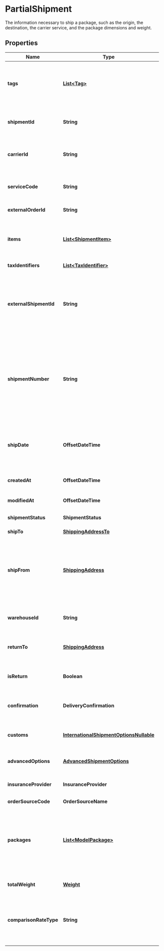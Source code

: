 

# PartialShipment

The information necessary to ship a package, such as the origin, the destination, the carrier service, and the package dimensions and weight. 

## Properties

| Name | Type | Description | Notes |
|------------ | ------------- | ------------- | -------------|
|**tags** | [**List&lt;Tag&gt;**](Tag.md) | Arbitrary tags associated with this shipment.  Tags can be used to categorize shipments, and shipments can be queried by their tags.  |  [optional] [readonly] |
|**shipmentId** | **String** | A string that uniquely identifies a ShipEngine resource, such as a carrier, label, shipment, etc. |  [optional] |
|**carrierId** | **String** | A string that uniquely identifies a ShipEngine resource, such as a carrier, label, shipment, etc. |  [optional] |
|**serviceCode** | **String** | A [carrier service](https://www.shipengine.com/docs/shipping/use-a-carrier-service/), such as &#x60;fedex_ground&#x60;, &#x60;usps_first_class_mail&#x60;, &#x60;flat_rate_envelope&#x60;, etc.  |  [optional] |
|**externalOrderId** | **String** | ID that the Order Source assigned |  [optional] |
|**items** | [**List&lt;ShipmentItem&gt;**](ShipmentItem.md) | Describe the packages included in this shipment as related to potential metadata that was imported from external order sources  |  [optional] |
|**taxIdentifiers** | [**List&lt;TaxIdentifier&gt;**](TaxIdentifier.md) |  |  [optional] |
|**externalShipmentId** | **String** | A unique user-defined key to identify a shipment.  This can be used to retrieve the shipment.  &gt; **Warning:** The &#x60;external_shipment_id&#x60; is limited to 50 characters. Any additional characters will be truncated.  |  [optional] |
|**shipmentNumber** | **String** | A non-unique user-defined number used to identify a shipment.  If undefined, this will match the external_shipment_id of the shipment.  &gt; **Warning:** The &#x60;shipment_number&#x60; is limited to 50 characters. Any additional characters will be truncated.  |  [optional] |
|**shipDate** | **OffsetDateTime** | An [ISO 8601](https://en.wikipedia.org/wiki/ISO_8601) string that represents a date, but not a specific time.  The value _may_ contain a time component, but it will be set to &#x60;00:00:00&#x60; UTC by ShipEngine.  |  [optional] |
|**createdAt** | **OffsetDateTime** | An [ISO 8601](https://en.wikipedia.org/wiki/ISO_8601) string that represents a date and time.  |  [optional] |
|**modifiedAt** | **OffsetDateTime** | An [ISO 8601](https://en.wikipedia.org/wiki/ISO_8601) string that represents a date and time.  |  [optional] |
|**shipmentStatus** | **ShipmentStatus** | The current status of the shipment |  [optional] |
|**shipTo** | [**ShippingAddressTo**](ShippingAddressTo.md) | The recipient&#39;s mailing address |  [optional] |
|**shipFrom** | [**ShippingAddress**](ShippingAddress.md) | The shipment&#39;s origin address. If you frequently ship from the same location, consider [creating a warehouse](https://www.shipengine.com/docs/reference/create-warehouse/).  Then you can simply specify the &#x60;warehouse_id&#x60; rather than the complete address each time.  |  [optional] |
|**warehouseId** | **String** | A string that uniquely identifies a ShipEngine resource, such as a carrier, label, shipment, etc. |  [optional] |
|**returnTo** | [**ShippingAddress**](ShippingAddress.md) | The return address for this shipment.  Defaults to the &#x60;ship_from&#x60; address.  |  [optional] |
|**isReturn** | **Boolean** | An optional indicator if the shipment is intended to be a return. Defaults to false if not provided.  |  [optional] |
|**confirmation** | **DeliveryConfirmation** | The type of delivery confirmation that is required for this shipment. |  [optional] |
|**customs** | [**InternationalShipmentOptionsNullable**](InternationalShipmentOptionsNullable.md) | Customs information.  This is usually only needed for international shipments.  |  [optional] |
|**advancedOptions** | [**AdvancedShipmentOptions**](AdvancedShipmentOptions.md) | Advanced shipment options.  These are entirely optional. |  [optional] |
|**insuranceProvider** | **InsuranceProvider** | The insurance provider to use for any insured packages in the shipment.  |  [optional] |
|**orderSourceCode** | **OrderSourceName** |  |  [optional] |
|**packages** | [**List&lt;ModelPackage&gt;**](ModelPackage.md) | The packages in the shipment.  &gt; **Note:** Some carriers only allow one package per shipment.  If you attempt to create a multi-package shipment for a carrier that doesn&#39;t allow it, an error will be returned.  |  [optional] |
|**totalWeight** | [**Weight**](Weight.md) | The combined weight of all packages in the shipment |  [optional] |
|**comparisonRateType** | **String** | Calculate a rate for this shipment with the requested carrier using a ratecard that differs from the default.  Only supported for UPS and USPS. |  [optional] |



